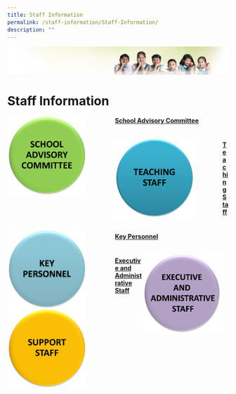 ```yaml
---
title: Staff Information
permalink: /staff-information/Staff-Information/
description: ""
---
```

![](/images/Banner.jpg)

Staff Information
=================

<img src="/images/SchoolAdvisory.png"
style="width:180px;height:180px;margin-right:65px;" align = "left">

#### [School Advisory Committee](/Staff-Information/School-Advisory-Committee/)

```

```

<img src="/images/Teaching%20Staff.png"
style="width:180px;height:180px;margin-right:65px;" align = "left">

#### [Teaching Staff](/teaching-staff/Teaching-Staff/)

```

```

<img src="/images/KeyPersonnel.png" style="width:180px;height:180px;margin-right:65px;" align = "left">

#### [Key Personnel](/Staff-Information/Key-Personnel/)

```

```

<img src="/images/EAS.png" style="width:180px;height:180px;margin-right:15px;" align = "right">

#### [Executive and Administrative Staff](/Staff-Information/Executive-and-Administrative-Staff/)

```

```

<img src="/images/SupportStaff.png" style="width:180px;height:180px;margin-right:65px;" align = "left">